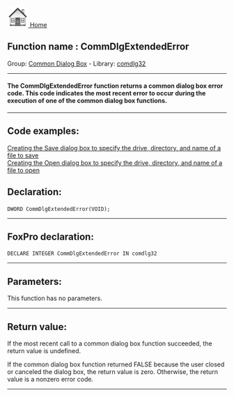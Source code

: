 [<img src="../../images/home.png"> Home ](https://github.com/VFPX/Win32API)  

## Function name : CommDlgExtendedError
Group: [Common Dialog Box](../../functions_group.md#Common_Dialog_Box)  -  Library: [comdlg32](../../../libraries.md#comdlg32)  
***  


#### The CommDlgExtendedError function returns a common dialog box error code. This code indicates the most recent error to occur during the execution of one of the common dialog box functions. 
***  


## Code examples:
[Creating the Save dialog box to specify the drive, directory, and name of a file to save](../../samples/sample_265.md)  
[Creating the Open dialog box to specify the drive, directory, and name of a file to open](../../samples/sample_363.md)  

## Declaration:
```foxpro  
DWORD CommDlgExtendedError(VOID);  
```  
***  


## FoxPro declaration:
```foxpro  
DECLARE INTEGER CommDlgExtendedError IN comdlg32  
```  
***  


## Parameters:
This function has no parameters.   
***  


## Return value:
If the most recent call to a common dialog box function succeeded, the return value is undefined. 

If the common dialog box function returned FALSE because the user closed or canceled the dialog box, the return value is zero. Otherwise, the return value is a nonzero error code. 
  
***  

